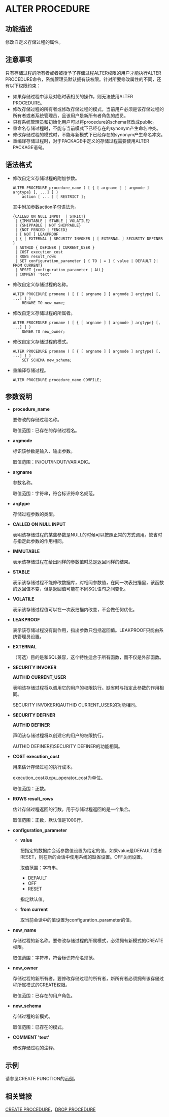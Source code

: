# ALTER PROCEDURE

## 功能描述<a name="zh-cn_topic_0283136989_zh-cn_topic_0237122061_zh-cn_topic_0059778614_sa364f8cdcfd24ba1a68426488e7852d4"></a>

修改自定义存储过程的属性。

## 注意事项<a name="zh-cn_topic_0283136989_zh-cn_topic_0237122061_zh-cn_topic_0059778614_sf701318086b54f2fad9457e8e0b38f19"></a>

只有存储过程的所有者或者被授予了存储过程ALTER权限的用户才能执行ALTER PROCEDURE命令，系统管理员默认拥有该权限。针对所要修改属性的不同，还有以下权限约束：

-   如果存储过程中涉及对临时表相关的操作，则无法使用ALTER PROCEDURE。
-   修改存储过程的所有者或修改存储过程的模式，当前用户必须是该存储过程的所有者或者系统管理员，且该用户是新所有者角色的成员。
-   只有系统管理员和初始化用户可以将procedure的schema修改成public。
-   重命名存储过程时，不能与当前模式下已经存在的synonym产生命名冲突。
-   修改存储过程的模式时，不能与新模式下已经存在的synonym产生命名冲突。
-   重编译存储过程时，对于PACKAGE中定义的存储过程需要使用ALTER PACKAGE语句。

## 语法格式<a name="zh-cn_topic_0283136989_zh-cn_topic_0237122061_zh-cn_topic_0059778614_sa4d6f7fca3774a5e9f488937b289bea3"></a>

-   修改自定义存储过程的附加参数。

    ```
    ALTER PROCEDURE procedure_name ( [ { [ argname ] [ argmode ] argtype} [, ...] ] )
        action [ ... ] [ RESTRICT ];
    ```

    其中附加参数action子句语法为。

    ```
    {CALLED ON NULL INPUT  | STRICT}
     | {IMMUTABLE | STABLE | VOLATILE}
     | {SHIPPABLE | NOT SHIPPABLE}
     | {NOT FENCED | FENCED}
     | [ NOT ] LEAKPROOF
     | { [ EXTERNAL ] SECURITY INVOKER | [ EXTERNAL ] SECURITY DEFINER }
     | AUTHID { DEFINER | CURRENT_USER }
     | COST execution_cost
     | ROWS result_rows
     | SET configuration_parameter { { TO | = } { value | DEFAULT }| FROM CURRENT}
     | RESET {configuration_parameter | ALL}
     | COMMENT 'text'
    ```

-   修改自定义存储过程的名称。

    ```
    ALTER PROCEDURE proname ( [ { [ argname ] [ argmode ] argtype} [, ...] ] )
        RENAME TO new_name;
    ```

-   修改自定义存储过程的所属者。

    ```
    ALTER PROCEDURE proname ( [ { [ argname ] [ argmode ] argtype} [, ...] ] )
        OWNER TO new_owner;
    ```

-   修改自定义存储过程的模式。

    ```
    ALTER PROCEDURE proname ( [ { [ argname ] [ argmode ] argtype} [, ...] ] )
        SET SCHEMA new_schema;
    ```

-   重编译存储过程。

    ```
    ALTER PROCEDURE procedure_name COMPILE;
    ```


## 参数说明<a name="zh-cn_topic_0283136989_zh-cn_topic_0237122061_zh-cn_topic_0059778614_s72f8af90c9784dc9a16e58974d73a31a"></a>

-   **procedure\_name**

    要修改的存储过程名称。

    取值范围：已存在的存储过程名。

-   **argmode**

    标识该参数是输入、输出参数。

    取值范围：IN/OUT/INOUT/VARIADIC。

-   **argname**

    参数名称。

    取值范围：字符串，符合标识符命名规范。

-   **argtype**

    存储过程参数的类型。

-   **CALLED ON NULL INPUT**

    表明该存储过程的某些参数是NULL的时候可以按照正常的方式调用。缺省时与指定此参数的作用相同。

-   **IMMUTABLE**

    表示该存储过程在给出同样的参数值时总是返回同样的结果。

-   **STABLE**

    表示该存储过程不能修改数据库，对相同参数值，在同一次表扫描里，该函数的返回值不变，但是返回值可能在不同SQL语句之间变化。

-   **VOLATILE**

    表示该存储过程值可以在一次表扫描内改变，不会做任何优化。

-   **LEAKPROOF**

    表示该存储过程没有副作用，指出参数只包括返回值。LEAKPROOF只能由系统管理员设置。

-   **EXTERNAL**

    （可选）目的是和SQL兼容，这个特性适合于所有函数，而不仅是外部函数。

-   **SECURITY INVOKER**

    **AUTHID CURRENT\_USER**

    表明该存储过程将以调用它的用户的权限执行。缺省时与指定此参数的作用相同。

    SECURITY INVOKER和AUTHID CURRENT\_USER的功能相同。

-   **SECURITY DEFINER**

    **AUTHID DEFINER**

    声明该存储过程将以创建它的用户的权限执行。

    AUTHID DEFINER和SECURITY DEFINER的功能相同。

-   **COST execution\_cost**

    用来估计存储过程的执行成本。

    execution\_cost以cpu\_operator\_cost为单位。

    取值范围：正数。

-   **ROWS result\_rows**

    估计存储过程返回的行数。用于存储过程返回的是一个集合。

    取值范围：正数，默认值是1000行。

-   **configuration\_parameter**
    -   **value**

        把指定的数据库会话参数值设置为给定的值。如果value是DEFAULT或者RESET，则在新的会话中使用系统的缺省设置。OFF关闭设置。

        取值范围：字符串。

        -   DEFAULT
        -   OFF
        -   RESET

        指定默认值。

    -   **from current**

        取当前会话中的值设置为configuration\_parameter的值。


-   **new\_name**

    存储过程的新名称。要修改存储过程的所属模式，必须拥有新模式的CREATE权限。

    取值范围：字符串，符合标识符命名规范。

-   **new\_owner**

    存储过程的新所有者。要修改存储过程的所有者，新所有者必须拥有该存储过程所属模式的CREATE权限。

    取值范围：已存在的用户角色。

-   **new\_schema**

    存储过程的新模式。

    取值范围：已存在的模式。

-   **COMMENT 'text'**

    修改存储过程的注释。


## 示例<a name="zh-cn_topic_0283136989_zh-cn_topic_0237122061_zh-cn_topic_0059778614_sfe220a2da49d4ca5928fe714ca12e949"></a>

请参见CREATE FUNCTION的[示例](CREATE-FUNCTION.md#zh-cn_topic_0283136560_zh-cn_topic_0237122104_zh-cn_topic_0059778837_scc61c5d3cc3e48c1a1ef323652dda821)。

## 相关链接<a name="zh-cn_topic_0283136989_zh-cn_topic_0237122061_zh-cn_topic_0059778614_sacb869eb702a48fdbb64acb219ced069"></a>

[CREATE PROCEDURE](CREATE-PROCEDURE.md)，[DROP PROCEDURE](DROP-PROCEDURE.md)

